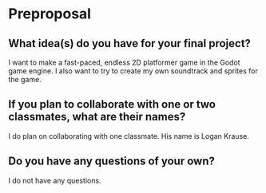 # Preproposal

## What idea(s) do you have for your final project?

I want to make a fast-paced, endless 2D platformer game in the Godot game engine. I also want to try to create my own soundtrack and sprites for the game.

## If you plan to collaborate with one or two classmates, what are their names?

I do plan on collaborating with one classmate. His name is Logan Krause.

## Do you have any questions of your own?

I do not have any questions.
